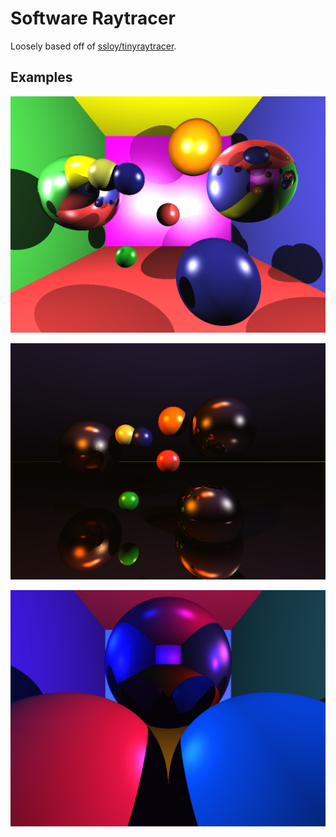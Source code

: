 # Software Raytracer

Loosely based off of [ssloy/tinyraytracer](https://github.com/ssloy/tinyraytracer).

## Examples
![planes](examples/planes.png)

![oceanOrange](examples/oceanOrange.png)

![purpleLightReflections](examples/reflectionPurpleLight.png)